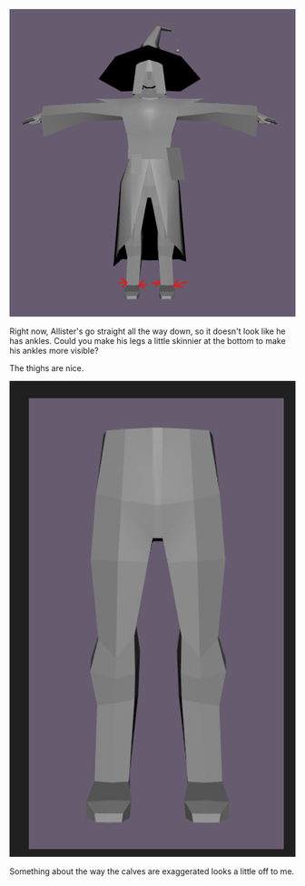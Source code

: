![](<../../../../_Meta/Attachments/Pasted image 20250612144658.png>)

Right now, Allister's go straight all the way down, so it doesn't look like he has ankles. Could you make his legs a little skinnier at the bottom to make his ankles more visible? 

The thighs are nice.

![](<../../../../_Meta/Attachments/Pasted image 20250612145628.png>)

Something about the way the calves are exaggerated looks a little off to me. 